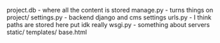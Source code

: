 project.db - where all the content is stored
manage.py - turns things on
project/
	settings.py - backend django and cms settings
	urls.py - I think paths are stored here put idk really
	wsgi.py - something about servers
	static/
	templates/
		base.html